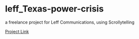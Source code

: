 # leff_Texas-power-crisis
 a freelance project for Leff Communications, using Scrollytelling
 
 [Project Link](https://yuanfang313.github.io/leff_Texas-power-crisis/03_fullpage_scrollama/)
